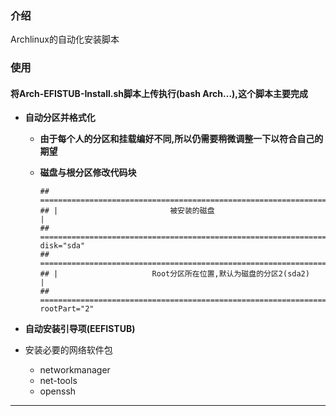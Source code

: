 ### 介绍

Archlinux的自动化安装脚本

### 使用

#### 将Arch-EFISTUB-Install.sh脚本上传执行(bash Arch...),这个脚本主要完成

- **自动分区并格式化**

  - **由于每个人的分区和挂载编好不同,所以仍需要稍微调整一下以符合自己的期望**
  
  - **磁盘与根分区修改代码块**
  
    ```shell
    ## ===============================================================================
    ## |						 被安装的磁盘 		  			       		    |
    ## ===============================================================================
    disk="sda"
    ## ===============================================================================
    ## |					 Root分区所在位置,默认为磁盘的分区2(sda2) 		  	   |
    ## ===============================================================================
    rootPart="2"
    ```
  
    

- **自动安装引导项(EEFISTUB)**

- 安装必要的网络软件包
  - networkmanager 
  - net-tools 
  - openssh 

---

